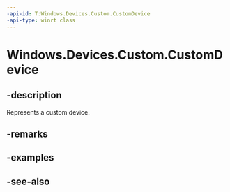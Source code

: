 ```yaml
---
-api-id: T:Windows.Devices.Custom.CustomDevice
-api-type: winrt class
---
```


<!-- Class syntax.
public class CustomDevice : Windows.Devices.Custom.ICustomDevice
-->

# Windows.Devices.Custom.CustomDevice

## -description
Represents a custom device.

## -remarks
<!-- <rem>TODO: Document how the developer can obtain this class object, and add or update retriever elements as necessary.</rem>-->

## -examples

## -see-also
